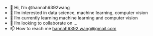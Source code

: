 - 👋 Hi, I’m @hannah6392wang
- 👀 I’m interested in data science, machine learning, computer vision
- 🌱 I’m currently learning machine learning and computer vision
- 💞️ I’m looking to collaborate on ...
- 📫 How to reach me hannah6392.wang@gmail.com

<!---
hannah6392wang/hannah6392wang is a ✨ special ✨ repository because its `README.md` (this file) appears on your GitHub profile.
You can click the Preview link to take a look at your changes.
--->

